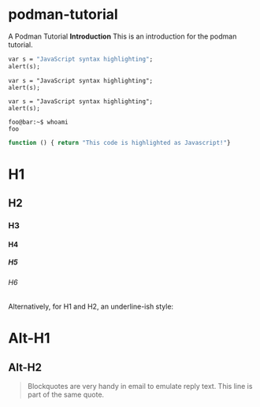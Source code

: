 # podman-tutorial
 A Podman Tutorial
**Introduction**
This is an introduction for the podman tutorial.

```bat
var s = "JavaScript syntax highlighting";
alert(s);
```

```properties
var s = "JavaScript syntax highlighting";
alert(s);
```

```properties
var s = "JavaScript syntax highlighting";
alert(s);
```

```console
foo@bar:~$ whoami
foo
```

```js
function () { return "This code is highlighted as Javascript!"}
```

# H1
## H2
### H3
#### H4
##### H5
###### H6

Alternatively, for H1 and H2, an underline-ish style:

Alt-H1
======

Alt-H2
------

> Blockquotes are very handy in email to emulate reply text.
> This line is part of the same quote.
